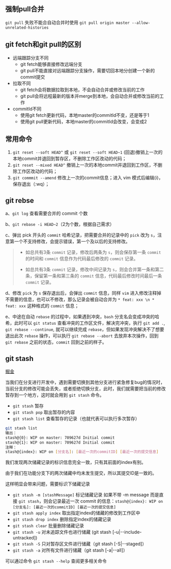 强制pull合并
---
`git pull` 失败不能合自动合并时使用 `git pull origin master --allow-unrelated-histories`

git fetch和git pull的区别
---
- 远端跟踪分支不同
    - git fetch能够直接修改远端分支
    - git pull不能直接对远端跟踪分支操作，需要切回本地分创建一个新的commit提交
- 拉取不同
    - git fetch会将数据拉取到本地，不会自动合并或修改当前的工作
    - git pull会将远程最新的版本并merge到本地，会自动合并或修改当前的工作
- commitId不同
    - 使用git fetch更新代码，本地master的commitId不变，还是等于1
    - 使用git pull更新代码，本地master的commitId会改变，会变成2

常用命令
---
1. ```git reset --soft HEAD^``` 或 ```git reset --soft HEAD~1```
(回退)撤销上一次的本地commit并退回到暂存区，不删除工作区改动的代码；
2. ```git reset --mixed HEAD^```
撤销上一次的本地commit并退回到工作区，不删除工作区改动的代码；
3. ```git commmit --amend``` 
修改上一次的commit信息；进入 vim 模式后编辑(i)，保存退出（:wq）；

git rebse
---
a、`git log` 查看需要合并的 commit 个数

b、`git rebase -i HEAD~2`（2为个数，根据自己需求）

c、弹出 pick 开头的 `commit` 哈希记录，把需要合并的记录中的 `pick` 改为 `s`，注意第一个不支持修改，会提示错误，第一个及以后的支持修改。
>- 如总共有3条 `commit` 记录，修改后两条为 `s`，则会保存第一条 `commit` 的时间和 `commit` 信息作为代码最后修改的 `commit` 记录。
>
>- 如总共有3条 `commit` 记录，修改中间记录为 `s`，则会合并第一条和第二条，保留第一条和第三条的 `commit` 信息，代码最后修改时间最后一条 `commit` 记录。

d、修改 `pick` 为 `s` 保存退出后，会弹出 `commit` 信息，同样 `vim` 进入修改注释掉不需要的信息，也可以不修改，那么记录会被自动合并为 `* feat: xxx \n * feat: xxx` 这种格式的 `commit` 信息；

e、中途在自动 `rebase` 的过程中，如果遇到冲突，`bash` 分支名会变成冲突的哈希，此时可以 `git status` 查看冲突的工作区文件，解决完冲突，执行 `git add .`, `git rebase --continue`, 就可以继续完成 `rebase`，但如果发现冲突解决不了想要退出此次 `rebase` 操作，可以执行 `git rebase --abort` 去放弃本次操作，回到 `git rebase` 之前的状态，`commit` 回到之前的样子。

git stash
---
[掘金](https://juejin.cn/post/6844904085716467720?searchId=20240520104628D5A405AA6BC7343A69A2)

当我们在分支进行开发中，遇到需要切换到其他分支进行紧急修复bug的情况时，当前分支的修改可能会丢失，或者拒绝切换分支，此时，我们就需要把当前的修改暂存到一个地方，这时就会用到 `git stash` 命令。

- `git stash` 暂存
- `git stash pop` 取出暂存的内容
- `git stash list` 查看暂存的记录（也就代表可以执行多次暂存）
```bash
git stash list
输出：
stash@{0}: WIP on master: 709627d Initial commit
stash@{1}: WIP on master: 709627d Initial commit
注释：
stash@{index}: WIP on [分支名]: [最近一次的commitID] [最近一次的提交信息]
```
我们发现两次储藏记录的标识信息完全一致，只有其前面的index有别。

由于我们在功能分支下的两次储藏中均未发生提交，所以其提交ID是一致的。

这样明显会带来问题，需要标识下储藏记录

- `git stash -m [stashMessage]` 标记储藏记录
如果不带 -m message 而是直接 `git stash`，则会记录最近一次 commit 的信息：`stash@{index}: WIP on [分支名]: [最近一次的commitID] [最近一次的提交信息]`
- `git stash apply index` 取出指定index的储藏的修改到工作区中
- `git stash drop index` 删除指定index的储藏记录
- `git stash clear` 批量删除储藏记录
- `git stash -u` 对未追踪文件也进行储藏 (git stash [-u|--include-untracked])
- `git stash -S` 只对暂存区文件进行储藏（git stash [-S|--staged]）
- `git stash -a` 对所有文件进行储藏（git stash [-a|--all]）

可以通过命令 `git stash --help` 查阅更多相关命令